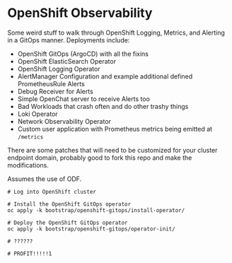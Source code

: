 # OpenShift Observability

Some weird stuff to walk through OpenShift Logging, Metrics, and Alerting in a GitOps manner.  Deployments include:

- OpenShift GitOps (ArgoCD) with all the fixins
- OpenShift ElasticSearch Operator
- OpenShift Logging Operator
- AlertManager Configuration and example additional defined PrometheusRule Alerts
- Debug Receiver for Alerts
- Simple OpenChat server to receive Alerts too
- Bad Workloads that crash often and do other trashy things
- Loki Operator
- Network Observability Operator
- Custom user application with Prometheus metrics being emitted at `/metrics`

There are some patches that will need to be customized for your cluster endpoint domain, probably good to fork this repo and make the modifications.

Assumes the use of ODF.

```bash=
# Log into OpenShift cluster

# Install the OpenShift GitOps operator
oc apply -k bootstrap/openshift-gitops/install-operator/

# Deploy the OpenShift GitOps operator
oc apply -k bootstrap/openshift-gitops/operator-init/

# ??????

# PROFIT!!!!!1
```